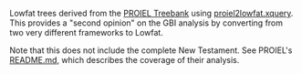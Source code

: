 Lowfat trees derived from the [PROIEL Treebank](https://github.com/proiel/proiel-treebank) using [proiel2lowfat.xquery]( https://github.com/biblicalhumanities/greek-new-testament/blob/master/syntax-trees/xquery/proiel2lowfat.xquery).  This provides a "second opinion" on the GBI analysis by converting from two very different frameworks to Lowfat.

Note that this does not include the complete New Testament.  See PROIEL's [README.md](https://github.com/proiel/proiel-treebank/blob/master/README.md), which describes the coverage of their analysis.
